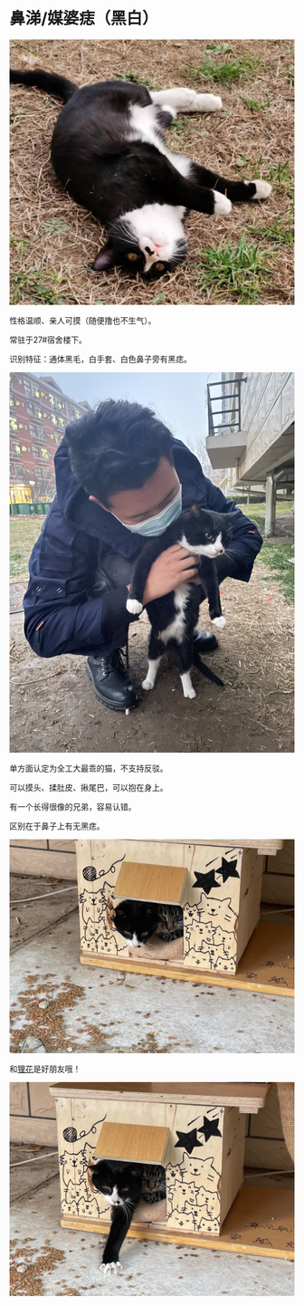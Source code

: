 # 鼻涕/媒婆痣（黑白）

![鼻涕](img\鼻涕.jpg)

性格温顺、亲人可摸（随便撸也不生气）。

常驻于27#宿舍楼下。

识别特征：通体黑毛，白手套、白色鼻子旁有黑痣。

![IMG_3792](img/IMG_3824.jpg)

单方面认定为全工大最乖的猫，不支持反驳。

可以摸头、揉肚皮、揪尾巴，可以抱在身上。

有一个长得很像的兄弟，容易认错。

区别在于鼻子上有无黑痣。

![](img/鼻涕3.jpg)

和[狸花](未命名（狸花）.md)是好朋友哦！

![](img/鼻涕2.jpg)
